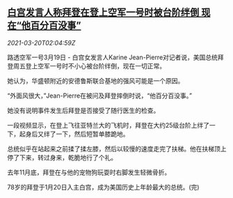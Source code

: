 <!--1616207462000-->
[白宫发言人称拜登在登上空军一号时被台阶绊倒 现在“他百分百没事”](https://cn.reuters.com/article/usa-biden-air-force-0320-idCNKBS2BC02Z)
------

<div><i>2021-03-20T02:04:59Z</i></div><p>路透空军一号3月19日 - 白宫女发言人Karine Jean-Pierre对记者说，美国总统拜登周五登上空军一号时不小心被台阶绊倒，现在一切正常。 　</p><p>她认为，华盛顿附近的安德鲁斯联合基地的强风可能是一个原因。 　</p><p>“外面风很大，”Jean-Pierre在被问及拜登摔倒时说，“他百分百没事。” 　</p><p>她没有说明事件发生后拜登是否接受了随行医生的检查。 　</p><p>一段视频显示，在登上飞往亚特兰大的飞机时，拜登在大约25级台阶上绊了一下，起身后又绊了一下，然后短暂单膝跪地。 　</p><p>总统似乎在站起来之前揉了揉左膝，然后以较慢的速度走完了扶梯。他在扶梯顶上停了下来，转过身来，乾脆地行了个礼。 　</p><p>去年11月底，拜登在与他的宠物狗玩耍时右脚发生轻微骨折。 　</p><p>78岁的拜登于1月20日入主白宫，成为美国历史上年龄最大的总统。(完)</p>
